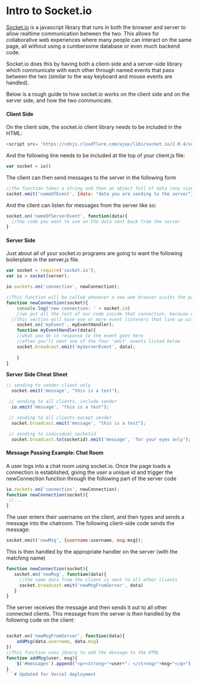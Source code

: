 Intro to Socket.io
====================
[Socket.io](http://socket.io) is a javascript library that runs in both the browser and server to allow realtime communication between the two. This allows for collaborative web experiences where many people can interact on the same page, all without using a cumbersome database or even much backend code.

Socket.io does this by having both a client-side and a server-side library which communicate with each other through named events that pass between the two (similar to the way keyboard and mouse events are handled).

Below is a rough guide to how socket.io works on the client side and on the server side, and how the two communicate.

#### Client Side
On the client side, the socket.io client library needs to be included in the HTML:
```javascript
<script src= 'https://cdnjs.cloudflare.com/ajax/libs/socket.io/2.0.4/socket.io.js'></script>
```
And the following line needs to be included at the top of your client.js file:
```javascript
var socket = io()
```
The client can then send messages to the server in the following form
```javascript
//the function takes a string and then an object full of data (any size)
socket.emit('nameOfEvent', {data: "data you are sending to the server"})
```
And the client can listen for messages from the server like so:
```javascript
socket.on('nameOfServerEvent', function(data){
  //the code you want to use on the data sent back from the server
}
```

#### Server Side
Just about all of your socket.io programs are going to want the following boilerplate in the server.js file.
```javascript
var socket = require('socket.io');
var io = socket(server);

io.sockets.on('connection', newConnection);

//This function will be called whenever a new web browser visits the page. It runs as soon as a connection is set up with the server.
function newConnection(socket){
	console.log('new connection: ' + socket.id)
	//we put all the rest of our code inside that connection, because we only want it to run once we're connected
  //this section will have one or more event listeners that line up with various things that can happen on the client side (like sending a message in a chat app)
	socket.on('myEvent', myEventHandler);
	function myEventHandler(data){
    //what you do in response to the event goes here
    //often you'll want one of the four 'emit' events listed below
    socket.broadcast.emit('myServerEvent', data);
		
	}
}
```

**Server Side Cheat Sheet**
```javascript
// sending to sender-client only
  socket.emit('message', "this is a test");

 // sending to all clients, include sender
  io.emit('message', "this is a test");

 // sending to all clients except sender
  socket.broadcast.emit('message', "this is a test");

 // sending to individual socketid
  socket.broadcast.to(socketid).emit('message', 'for your eyes only');
```




#### Message Passing Example: Chat Room
A user logs into a chat room using socket.io. Once the page loads a connection is established, giving the user a unique id and trigger the newConnection function through the following part of the server code 
```javascript
io.sockets.on('connection', newConnection);
function newConnection(socket){
 //...
}
```
The user enters their username on the client, and then types and sends a message into the chatroom. The following client-side code sends the message:
```javascript
socket.emit('newMsg', {username:username, msg:msg});
```
This is then handled by the appropriate handler on the server (with the matching name)
```javascript
function newConnection(socket){
   socket.on('newMsg', function(data){
     //the same data from the client is sent to all other clients
     socket.broadcast.emit('newMsgFromServer', data)
   }
}
```
The server receives the message and then sends it out to all other connected clients. This message from the server is then handled by the following code on the client:
```javascript

socket.on('newMsgFromServer', function(data){
	addMsg(data.username, data.msg)
})
//This function uses jQuery to add the message to the HTML
function addMsg(user, msg){
	$('#messages').append("<p><strong>"+user+": </strong>"+msg+"</p>")
}
```# Updated for Vercel deployment
